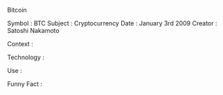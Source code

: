Bitcoin

Symbol : BTC
Subject : Cryptocurrency
Date : January 3rd 2009
Creator : Satoshi Nakamoto

Context :

Technology :

Use : 

Funny Fact :